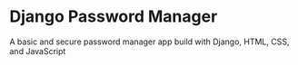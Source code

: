 # Django Password Manager

A basic and secure password manager app build with Django, HTML, CSS, and JavaScript 
